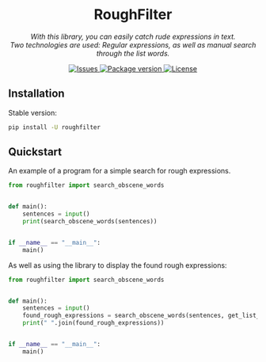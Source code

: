 <h1 align="center" name="name">RoughFilter</h1>
<p align="center">
    <em>
        With this library, you can easily catch rude expressions in text.<br>
        Two technologies are used: Regular expressions, as well as manual search through the list words.
    </em>
</p>

<p align="center">
    <a href="https://github.com/qxtony/roughfilter/issues">
        <img src="https://img.shields.io/github/issues/qxtony/roughfilter" alt="Issues">
    </a>
    <a href="https://pypi.org/project/roughfilter/">
        <img src="https://img.shields.io/pypi/v/roughfilter?colorB=brightgreen" alt="Package version">
    </a>
    <a href="https://github.com/qxtony/roughfilter/blob/main/LICENSE">
        <img src="https://img.shields.io/github/license/qxtony/roughfilter.svg" alt="License">
    </a>
</p>

## Installation

Stable version:

```bash
pip install -U roughfilter
```
## Quickstart
An example of a program for a simple search for rough expressions.

```python
from roughfilter import search_obscene_words


def main():
    sentences = input()
    print(search_obscene_words(sentences))


if __name__ == "__main__":
    main()

```


As well as using the library to display the found rough expressions:
```python
from roughfilter import search_obscene_words


def main():
    sentences = input()
    found_rough_expressions = search_obscene_words(sentences, get_list_words=True)
    print(" ".join(found_rough_expressions))


if __name__ == "__main__":
    main()

```
